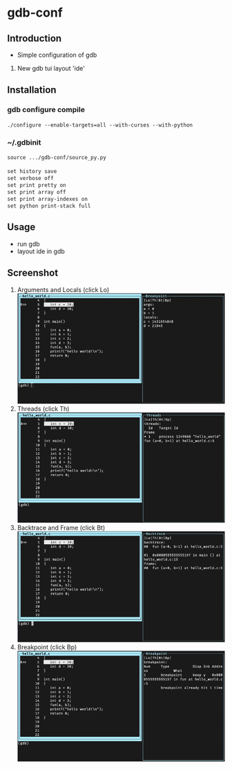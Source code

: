 # gdb-conf
## Introduction
- Simple configuration of gdb

1. New gdb tui layout 'ide'

## Installation
### gdb configure compile
```
./configure --enable-targets=all --with-curses --with-python
```

### ~/.gdbinit
```
source .../gdb-conf/source_py.py

set history save
set verbose off
set print pretty on
set print array off
set print array-indexes on
set python print-stack full
```

## Usage
- run gdb
- layout ide in gdb

### 

## Screenshot
1. Arguments and Locals (click Lo)
![plot](./doc/gdb1.png)
2. Threads (click Th)
![plot](./doc/gdb2.png)
3. Backtrace and Frame (click Bt)
![plot](./doc/gdb3.png)
4. Breakpoint (click Bp)
![plot](./doc/gdb4.png)
